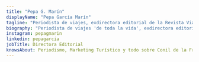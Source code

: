 ```yaml
---
title: "Pepa G. Marín"
displayName: "Pepa García Marín"
tagline: "Periodista de viajes, exdirectora editorial de la Revista ViajeroS. Ph.D. en Periodismo Turístico."
biography: "Periodista de viajes 'de toda la vida', exdirectora editorial de revista Viajeros (1997-2017). Colabora con diversos medios turísticos y desarrolla proyectos editoriales para hoteles, oficinas de turismo, etc. Dedica sus ratos libres a la investigación académica y a disfrutar de la vida. Le puedes escribir a info(@)etheriamagazine.com"
instagram: pepagmarin
linkedin: pepagarcia
jobTitle: Directora Editorial
knowsAbout: Periodismo, Marketing Turístico y todo sobre Conil de la Frontera
---
```



